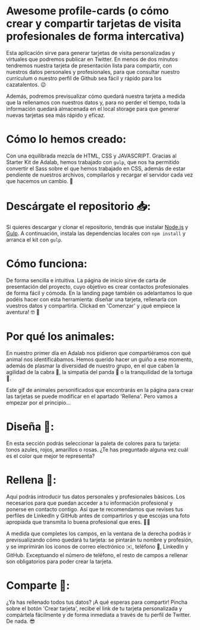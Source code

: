 # Awesome profile-cards (o cómo crear y compartir tarjetas de visita profesionales de forma intercativa)

Esta aplicación sirve para generar tarjetas de visita personalizadas y virtuales que podremos publicar en Twitter. En menos de dos minutos tendremos nuestra tarjeta de presentación lista para compartir, con nuestros datos personales y profesionales, para que consultar nuestro currículum o nuestro perfil de Github sea fácil y rápido para los cazatalentos. :wink:

Además, podremos previsualizar cómo quedará nuestra tarjeta a medida que la rellenamos con nuestros datos y, para no perder el tiempo, toda la información quedará almacenada en el local storage para que generar nuevas tarjetas sea más rápido y eficaz.


# Cómo lo hemos creado:

Con una equilibrada mezcla de HTML, CSS y JAVASCRIPT. Gracias al Starter Kit de Adalab, hemos trabajado con `gulp`, que nos ha permitido convertir el Sass sobre el que hemos trabajado en CSS, además de estar pendiente de nuestros archivos, compilarlos y recargar el servidor cada vez que hacemos un cambio. :tada:


# Descárgate el repositorio :inbox_tray::

Si quieres descargar y clonar el repositorio, tendrás que instalar [Node.js](https://nodejs.org/) y [Gulp](https://gulpjs.com). A continuación, instala las dependencias locales con `npm install` y arranca el kit con `gulp`. 


# Cómo funciona:

De forma sencilla e intuitiva. La página de inicio sirve de carta de presentación del proyecto, cuyo objetivo es crear contactos profesionales de forma fácil y cómoda. En la landing page también os adelantamos lo que podéis hacer con esta herramienta: diseñar una tarjeta, rellenarla con vuestros datos y compartirla. Clickad en 'Comenzar' y ¡qué empiece la aventura! :nerd_face: :volcano:


# Por qué los animales:

En nuestro primer día en Adalab nos pidieron que compartiéramos con qué animal nos identificábamos. Hemos querido hacer un guiño a ese momento, además de plasmar la diversidad de nuestro grupo, en el que caben la agilidad de la cabra :goat:, la simpatía del panda :panda_face: o la tranquilidad de la tortuga :turtle:.

Este gif de animales personificados que encontrarás en la página para crear las tarjetas se puede modificar en el apartado 'Rellena'. Pero vamos a empezar por el principio... 


# Diseña :art::

En esta sección podrás seleccionar la paleta de colores para tu tarjeta: tonos azules, rojos, amarillos o rosas. ¿Te has preguntado alguna vez cuál es el color que mejor te representa?


# Rellena :pencil::

Aquí podrás introducir tus datos personales y profesionales básicos. Los necesarios para que puedan acceder a tu información profesional y ponerse en contacto contigo. Así que te recomendamos que revises tus perfiles de LinkedIn y GitHub antes de compartirlos y que escojas una foto apropiada que transmita lo buena profesional que eres. :woman_technologist:

A medida que completes los campos, en la ventana de la derecha podrás ir previsualizando cómo quedará tu tarjeta: se pintarán tu nombre y profesión, y se imprimirán los iconos de correo electrónico :envelope:, teléfono :vibration_mode:, LinkedIn y GitHub. Exceptuando el número de teléfono, el resto de campos a rellenar son obligatorios para poder crear la tarjeta.


# Comparte :loudspeaker::

¿Ya has rellenado todos tus datos? ¡A qué esperas para compartir! Pincha sobre el botón 'Crear tarjeta', recibe el link de tu tarjeta personalizada y compártela fácilmente y de forma inmediata a través de tu perfil de Twitter. De nada. :sunglasses: 

